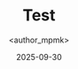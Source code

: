 ---
title: Test
date: 2025-09-30
categories: [4-Radio, 3Rad-Advance]
tags: [Radio]
author: <author_mpmk>
---